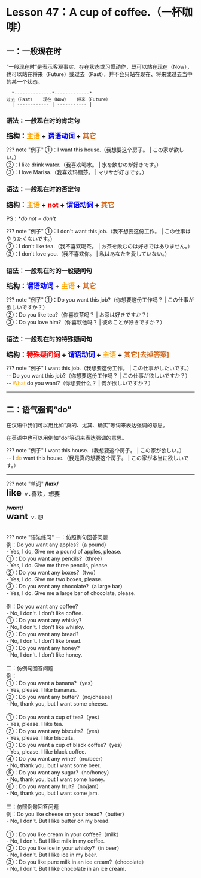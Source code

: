 # Lesson 47：A cup of coffee.（一杯咖啡）


## 一：一般现在时

“一般现在时”是表示客观事实、存在状态或习惯动作，既可以站在现在（Now），也可以站在将来（Future）或过去（Past），并不会只站在现在、将来或过去当中的某一个状态。

```test
  *--------------*-------------*
过去（Past）   现在（Now）   将来（Future）
  | ------------ | ----------- |
```

### 语法：一般现在时的肯定句

<font size=4>**结构：<font color=orange>主语</font> + <font color=blue>谓语动词</font> + <font color=chocolate>其它</font>**</font>

??? note "例子"
    ①：I want this house.（我想要这个房子。 | この家が欲しい。）<br>
    ②：I like drink water.（我喜欢喝水。 | 水を飲むのが好きです。）<br>
    ③：I love Marisa.（我喜欢玛丽莎。 | マリサが好きです。）<br>


### 语法：一般现在时的否定句

<font size=4>**结构：<font color=orange>主语</font> + <font color=red>not</font> + <font color=blue>谓语动词</font> + <font color=chocolate>其它</font>**</font>

PS：**do not = don't*

??? note "例子"
    ①：I don't want this job.（我不想要这份工作。 | この仕事はやりたくないです。）<br>
    ②：I don't like tea.（我不喜欢喝茶。 | お茶を飲むのは好きではありません。）<br>
    ③：I don't love you.（我不喜欢你。 | 私はあなたを愛していない。）<br>


### 语法：一般现在时的一般疑问句

<font size=4>**结构：<font color=blue>谓语动词</font> + <font color=orange>主语</font> + <font color=chocolate>其它</font>**</font>

??? note "例子"
    ①：Do you want this job?（你想要这份工作吗？ | この仕事が欲しいですか？）<br>
    ②：Do you like tea?（你喜欢茶吗？ | お茶は好きですか？）<br>
    ③：Do you love him?（你喜欢他吗？ | 彼のことが好きですか？）<br>


### 语法：一般现在时的特殊疑问句

<font size=4>**结构：<font color=red>特殊疑问词</font> + <font color=blue>谓语动词</font> + <font color=orange>主语</font> + <font color=chocolate>其它[去掉答案]</font>**</font>

??? note "例子"
    I want this job.（我想要这份工作。 | この仕事がしたいです。）<br>
    -- Do you want this job?（你想要这份工作吗？ | この仕事が欲しいですか？）<br>
    -- <font color=orange>What</font> do you want?（你想要什么？ | 何が欲しいですか？）<br>


---
## 二：语气强调“do”

在汉语中我们可以用比如“真的、尤其、确实”等词来表达强调的意思。

在英语中也可以用例如“do”等词来表达强调的意思。

??? note "例子"
    I want this house.（我想要这个房子。 | この家が欲しい。）<br>
    -- I <font color=orange>do</font> want this house.（我是真的想要这个房子。 | この家が本当に欲しいです。）


---
??? note "单词"
    **/laɪk/**<br>
    <font size=5>**like**</font>&nbsp;&nbsp;<font size=4>`v.喜欢，想要`</font><br>
    <br>
    **/wɒnt/**<br>
    <font size=5>**want**</font>&nbsp;&nbsp;<font size=4>`v.想`</font><br>
    <br>


??? note "语法练习"
    一：仿照例句回答问题<br>
    例：Do you want any apples?（a pound）<br>
    - Yes, I do, Give me a pound of apples, please.<br>
    ①：Do you want any pencils?（three）<br>
    - Yes, I do. Give me three pencils, please.<br>
    ②：Do you want any boxes?（two）<br>
    - Yes, I do. Give me two boxes, please.<br>
    ③：Do you want any chocolate?（a large bar）<br>
    - Yes, I do. Give me a large bar of chocolate, please.<br>
    <br>
    例：Do you want any coffee?<br>
    - No, I don't. I don't like coffee.<br>
    ①：Do you want any whisky?<br>
    - No, I don't. I don't like whisky.<br>
    ②：Do you want any bread?<br>
    - No, I don't. I don't like bread.<br>
    ③：Do you want any honey?<br>
    - No, I don't. I don't like honey.<br>
    <br>
    二：仿例句回答问题<br>
    例：<br>
    ①：Do you want a banana?（yes）<br>
    - Yes, please. I like bananas.<br>
    ②：Do you want any butter?（no/cheese）<br>
    - No, thank you, but I want some cheese.<br>
    <br>
    ①：Do you want a cup of tea?（yes）<br>
    - Yes, please. I like tea.<br>
    ②：Do you want any biscuits?（yes）<br>
    - Yes, please. I like biscuits.<br>
    ③：Do you want a cup of black coffee?（yes）<br>
    - Yes, please. I like black coffee.<br>
    ④：Do you want any wine?（no/beer）<br>
    - No, thank you, but I want some beer.<br>
    ⑤：Do you want any sugar?（no/honey）<br>
    - No, thank you, but I want some honey.<br>
    ⑥：Do you want any fruit?（no/jam）<br>
    - No, thank you, but I want some jam.<br>
    <br>
    三：仿照例句回答问题<br>
    例：Do you like cheese on your bread?（butter）<br>
    - No, I don't. But I like butter on my bread.<br>
    <br>
    ①：Do you like cream in your coffee?（milk）<br>
    - No, I don't. But I like milk in my coffee.<br>
    ②：Do you like ice in your whisky?（in beer）<br>
    - No, I don't. But I like ice in my beer.<br>
    ③：Do you like pure milk in an ice cream?（chocolate）<br>
    - No, I don't. But I like chocolate in an ice cream.<br>

